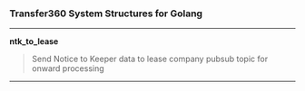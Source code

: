 ### Transfer360 System Structures for Golang

----

**ntk_to_lease** 
>Send Notice to Keeper data to lease company pubsub topic for onward processing

---